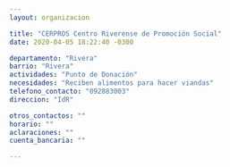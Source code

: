 ```yaml
---
layout: organizacion

title: "CERPROS Centro Riverense de Promoción Social"
date: 2020-04-05 18:22:40 -0300

departamento: "Rivera"
barrio: "Rivera"
actividades: "Punto de Donación"
necesidades: "Reciben alimentos para hacer viandas"
telefono_contacto: "092883003"
direccion: "IdR"

otros_contactos: ""
horario: ""
aclaraciones: ""
cuenta_bancaria: ""

---
```

